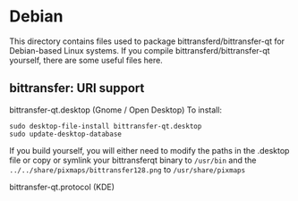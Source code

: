 
Debian
====================
This directory contains files used to package bittransferd/bittransfer-qt
for Debian-based Linux systems. If you compile bittransferd/bittransfer-qt yourself, there are some useful files here.

## bittransfer: URI support ##


bittransfer-qt.desktop  (Gnome / Open Desktop)
To install:

	sudo desktop-file-install bittransfer-qt.desktop
	sudo update-desktop-database

If you build yourself, you will either need to modify the paths in
the .desktop file or copy or symlink your bittransferqt binary to `/usr/bin`
and the `../../share/pixmaps/bittransfer128.png` to `/usr/share/pixmaps`

bittransfer-qt.protocol (KDE)

